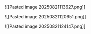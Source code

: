 ![[Pasted image 20250821113627.png]]



![[Pasted image 20250821120651.png]]



![[Pasted image 20250821124147.png]]


